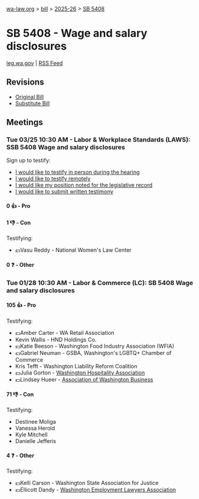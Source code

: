 [wa-law.org](/) > [bill](/bill/) > [2025-26](/bill/2025-26/) > [SB 5408](/bill/2025-26/sb/5408/)

# SB 5408 - Wage and salary disclosures
[leg.wa.gov](https://app.leg.wa.gov/billsummary?BillNumber=5408&Year=2025&Initiative=false) | [RSS Feed](./rss.xml)

## Revisions
* [Original Bill](1/)
* [Substitute Bill](S/)

## Meetings
### Tue 03/25 10:30 AM - Labor & Workplace Standards (LAWS): SSB 5408 Wage and salary disclosures
Sign up to testify:
* [I would like to testify in person during the hearing](https://app.leg.wa.gov/csi/Testifier/Add?chamber=House&mId=33164&aId=166384&caId=26708&tId=1)
* [I would like to testify remotely](https://app.leg.wa.gov/csi/Testifier/Add?chamber=House&mId=33164&aId=166384&caId=26708&tId=2)
* [I would like my position noted for the legislative record](https://app.leg.wa.gov/csi/Testifier/Add?chamber=House&mId=33164&aId=166384&caId=26708&tId=3)
* [I would like to submit written testimony](https://app.leg.wa.gov/csi/Testifier/Add?chamber=House&mId=33164&aId=166384&caId=26708&tId=4)

#### 0 👍 - Pro

#### 1 👎 - Con
Testifying:
* 💵Vasu Reddy - National Women's Law Center

#### 0 ❓ - Other

### Tue 01/28 10:30 AM - Labor & Commerce (LC): SB 5408 Wage and salary disclosures
#### 105 👍 - Pro
Testifying:
* 💵Amber Carter - WA Retail Association
* Kevin Wallis - HND Holdings Co.
* 💵Katie Beeson - Washington Food Industry Association (WFIA)
* 💵Gabriel Neuman - GSBA, Washington's LGBTQ+ Chamber of Commerce
* Kris Tefft - Washington Liability Reform Coalition
* 💵Julia Gorton - [Washington Hospitality Association](/org/washington_hospitality_association/)
* 💵Lindsey Hueer - [Association of Washington Business](/org/association_of_washington_business/)

#### 71 👎 - Con
Testifying:
* Destinee Moliga
* Vanessa Herold
* Kyle Mitchell
* Danielle Jefferis

#### 4 ❓ - Other
Testifying:
* 💵Kelli Carson - Washington State Association for Justice
* 💵Ellicott Dandy - [Washington Employment Lawyers Association](/org/washington_employment_lawyers_association/)
